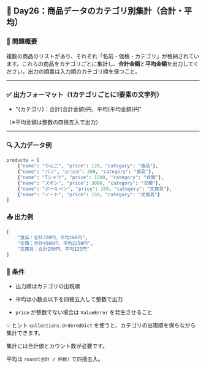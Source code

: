 ## 🧠 Day26：商品データのカテゴリ別集計（合計・平均）

### 📘 問題概要
複数の商品のリストがあり、それぞれ「名前・価格・カテゴリ」が格納されています。これらの商品をカテゴリごとに集計し、**合計金額**と**平均金額**を出力してください。出力の順番は入力順のカテゴリ順を保つこと。

---

### ✅ 出力フォーマット（1カテゴリごとに1要素の文字列）
- "{カテゴリ}：合計{合計金額}円、平均{平均金額}円"

（※平均金額は整数の四捨五入で出力）

---

### 🔍 入力データ例
```python
products = [
    {"name": "りんご", "price": 120, "category": "食品"},
    {"name": "パン", "price": 200, "category": "食品"},
    {"name": "Tシャツ", "price": 1500, "category": "衣類"},
    {"name": "ズボン", "price": 3000, "category": "衣類"},
    {"name": "ボールペン", "price": 100, "category": "文房具"},
    {"name": "ノート", "price": 150, "category": "文房具"}
]
```

### 📤 出力例
```python
[
    "食品：合計320円、平均160円",
    "衣類：合計4500円、平均2250円",
    "文房具：合計250円、平均125円"
]
```

### 🔧 条件
- 出力順はカテゴリの出現順

- 平均は小数点以下を四捨五入して整数で出力

- `price` が整数でない場合は `ValueError` を発生させること

💡 ヒント
`collections.OrderedDict` を使うと、カテゴリの出現順を保ちながら集計できます。

集計には合計値とカウント数が必要です。

平均は `round(合計 / 件数)` で四捨五入。